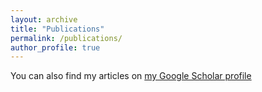 ```yaml
---
layout: archive
title: "Publications"
permalink: /publications/
author_profile: true
---
```

You can also find my articles on [my Google Scholar profile](https://scholar.google.com/citations?view_op=list_works&hl=en&hl=en&user=WdrLhUkAAAAJ&sortby=pubdate)
